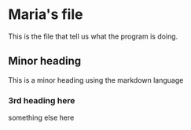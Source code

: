 # Maria's file
This is the file that tell us what the program is doing.

## Minor heading
This is a minor heading using the markdown language

### 3rd heading here
something else here

